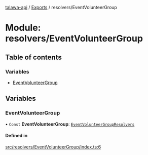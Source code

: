 [talawa-api](../README.md) / [Exports](../modules.md) / resolvers/EventVolunteerGroup

# Module: resolvers/EventVolunteerGroup

## Table of contents

### Variables

- [EventVolunteerGroup](resolvers_EventVolunteerGroup.md#eventvolunteergroup)

## Variables

### EventVolunteerGroup

• `Const` **EventVolunteerGroup**: [`EventVolunteerGroupResolvers`](types_generatedGraphQLTypes.md#eventvolunteergroupresolvers)

#### Defined in

[src/resolvers/EventVolunteerGroup/index.ts:6](https://github.com/PalisadoesFoundation/talawa-api/blob/9fa6a1c/src/resolvers/EventVolunteerGroup/index.ts#L6)
